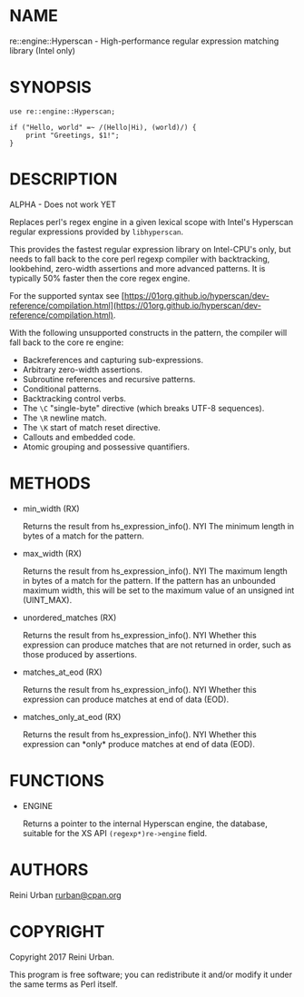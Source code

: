 # NAME 

re::engine::Hyperscan - High-performance regular expression matching library (Intel only)

# SYNOPSIS

    use re::engine::Hyperscan;

    if ("Hello, world" =~ /(Hello|Hi), (world)/) {
        print "Greetings, $1!";
    }

# DESCRIPTION

ALPHA - Does not work YET

Replaces perl's regex engine in a given lexical scope with Intel's 
Hyperscan regular expressions provided by `libhyperscan`.

This provides the fastest regular expression library on Intel-CPU's
only, but needs to fall back to the core perl regexp compiler with
backtracking, lookbehind, zero-width assertions and more advanced
patterns.  It is typically 50% faster then the core regex engine.

For the supported syntax see
[https://01org.github.io/hyperscan/dev-reference/compilation.html](https://01org.github.io/hyperscan/dev-reference/compilation.html).

With the following unsupported constructs in the pattern, the compiler
will fall back to the core re engine:

- Backreferences and capturing sub-expressions.
- Arbitrary zero-width assertions.
- Subroutine references and recursive patterns.
- Conditional patterns.
- Backtracking control verbs.
- The `\C` "single-byte" directive (which breaks UTF-8 sequences).
- The `\R` newline match.
- The `\K` start of match reset directive.
- Callouts and embedded code.
- Atomic grouping and possessive quantifiers.

# METHODS

- min\_width (RX)

    Returns the result from hs\_expression\_info(). NYI
    The minimum length in bytes of a match for the pattern.

- max\_width (RX)

    Returns the result from hs\_expression\_info(). NYI
    The maximum length in bytes of a match for the pattern. If the pattern
    has an unbounded maximum width, this will be set to the maximum value of
    an unsigned int (UINT\_MAX).

- unordered\_matches (RX)

    Returns the result from hs\_expression\_info(). NYI
    Whether this expression can produce matches that are not returned in
    order, such as those produced by assertions.

- matches\_at\_eod (RX)

    Returns the result from hs\_expression\_info(). NYI
    Whether this expression can produce matches at end of data (EOD).

- matches\_only\_at\_eod (RX)

    Returns the result from hs\_expression\_info(). NYI
    Whether this expression can \*only\* produce matches at end of data (EOD).

# FUNCTIONS

- ENGINE

    Returns a pointer to the internal Hyperscan engine, the database,
    suitable for the XS API `(regexp*)re->engine` field.

# AUTHORS

Reini Urban <rurban@cpan.org>

# COPYRIGHT

Copyright 2017 Reini Urban.

This program is free software; you can redistribute it and/or modify it
under the same terms as Perl itself.
